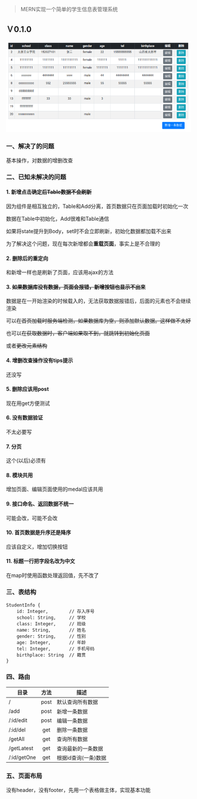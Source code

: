 
> MERN实现一个简单的学生信息表管理系统

## Ｖ0.1.0

![v1.0.1](images/v1.0.1.png)

### 一、解决了的问题

基本操作，对数据的增删改查

### 二、已知未解决的问题

#### 1. 新增点击确定~~后Table数据不会刷新~~

因为组件是相互独立的，Table和Add分离，首页数据只在页面加载时初始化一次

数据在Table中初始化，Add很难和Table通信

如果将state提升到Body，set时不会立即刷新，初始化数据都加载不出来

为了解决这个问题，现在每次新增都会**重载页面**，事实上是不合理的

#### 2. 删除后的重定向

和新增一样也是刷新了页面，应该用ajax的方法

#### 3. ~~如果数据库没有数据，页面会报错，新增按钮也显示不出来~~

数据是在一开始渲染的时候载入的，无法获取数据报错后，后面的元素也不会继续渲染

可以~~在首页加载时服务端检测，如果数据库为空，则添加默认数据。这样做不太好~~

也可以~~在获取数据时，客户端如果取不到，就跳转到初始化页面~~

或者~~更改元素结构~~

#### 4. 增删改查操作没有tips提示

还没写

#### 5. 删除应该用post

现在用get方便测试

#### 6. 没有数据验证

不太必要写

#### 7. 分页

这个(以后)必须有

#### 8. 模块共用

增加页面、编辑页面使用的medal应该共用

#### 9. 接口命名、返回数据不统一

可能会改，可能不会改

#### 10. 首页数据是升序还是降序

应该自定义，增加切换按钮

#### 11. 标题一行把字段名改为中文

在map时使用函数处理返回值，先不改了

### 三、表结构

```
StudentInfo {
    id: Integer,        // 存入序号
    school: String,     // 学校
    class: Integer,     // 班级
    name: String,       // 姓名
    gender: String,     // 性别
    age: Integer,       // 年龄
    tel: Integer,       // 手机号码
    birthplace: String  // 籍贯
}
```

### 四、路由

| 目录 | 方法 | 描述 |
| --- | :---: | --- |
/           | post | 默认查询所有数据 
/add        | post | 新增一条数据
/:id/edit   | post | 编辑一条数据
/:id/del    | get  | 删除一条数据
/getAll     | get  | 查询所有数据
/getLatest  | get  | 查询最新的一条数据
/:id/getOne | get  | 根据id查询(一条)数据

### 五、页面布局

没有header，没有footer，先用一个表格做主体，实现基本功能
